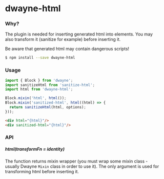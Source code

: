 # dwayne-html

### Why?

The plugin is needed for inserting generated html into elements. You
may also transform it (sanitize for example) before inserting it.

Be aware that generated html may contain dangerous scripts!

```bash
$ npm install --save dwayne-html
```

### Usage

```js
import { Block } from 'dwayne';
import sanitizeHtml from 'sanitize-html';
import html from 'dwayne-html';

Block.mixin('html', html());
Block.mixin('sanitized-html', html((html) => {
  return sanitizeHtml(html, options);
}));
```

```html
<div html="{html}"/>
<div sanitized-html="{html}"/>
```

### API

##### html(transformFn = identity)

The function returns mixin wrapper (you must wrap some mixin class -
usually Dwayne `Mixin` class in order to use it). The only argument
is used for transforming html before inserting it.
